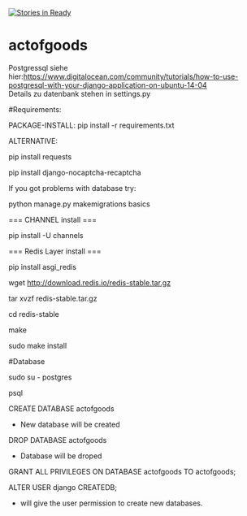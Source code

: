 [![Stories in Ready](https://badge.waffle.io/actofgoods/actofgoods.png?label=ready&title=Ready)](https://waffle.io/actofgoods/actofgoods)
# actofgoods  
Postgressql siehe hier:https://www.digitalocean.com/community/tutorials/how-to-use-postgresql-with-your-django-application-on-ubuntu-14-04  
Details zu datenbank stehen in settings.py


#Requirements:

PACKAGE-INSTALL:
pip install -r requirements.txt


ALTERNATIVE:

pip install requests

pip install django-nocaptcha-recaptcha

If you got problems with database try:

python manage.py makemigrations basics

=== CHANNEL install ===

pip install -U channels

=== Redis Layer install ===

pip install asgi_redis

wget http://download.redis.io/redis-stable.tar.gz

tar xvzf redis-stable.tar.gz

cd redis-stable

make

sudo make install

#Database

sudo su - postgres

psql

CREATE DATABASE actofgoods
- New database will be created

DROP DATABASE actofgoods
- Database will be droped

GRANT ALL PRIVILEGES ON DATABASE actofgoods TO actofgoods;

ALTER USER django CREATEDB;
- will give the user permission to create new databases.
